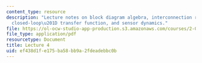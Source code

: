 ```yaml
---
content_type: resource
description: "Lecture notes on block diagram algebra, interconnection rules, the \u201C\
  closed-loop\u201D transfer function, and sensor dynamics."
file: https://ol-ocw-studio-app-production.s3.amazonaws.com/courses/2-004-dynamics-and-control-ii-spring-2008/ef438d1fe175ba58bb9a2fdeadebbc0b_lecture_04.pdf
file_type: application/pdf
resourcetype: Document
title: Lecture 4
uid: ef438d1f-e175-ba58-bb9a-2fdeadebbc0b
---
```

